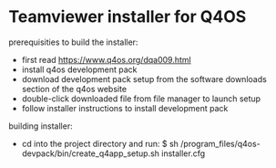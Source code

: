 # Teamviewer installer for Q4OS

prerequisities to build the installer:
- first read https://www.q4os.org/dqa009.html
- install q4os development pack
 - download development pack setup from the software downloads section of the q4os website
 - double-click downloaded file from file manager to launch setup
 - follow installer instructions to install development pack

building installer:
- cd into the project directory and run:
 $ sh /program_files/q4os-devpack/bin/create_q4app_setup.sh installer.cfg
